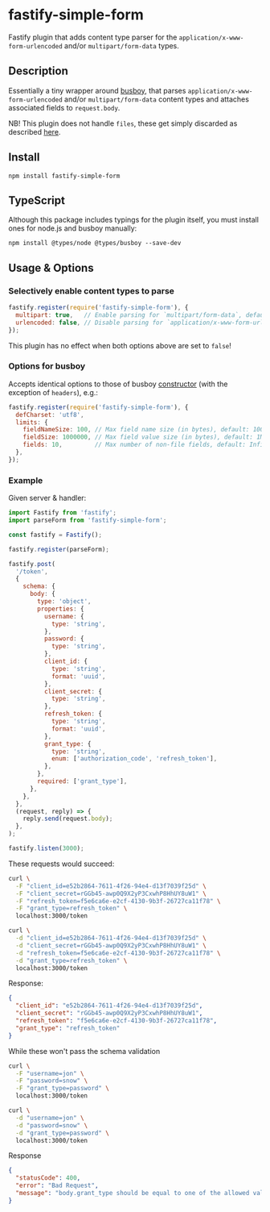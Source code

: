 # fastify-simple-form

Fastify plugin that adds content type parser for the `application/x-www-form-urlencoded` and/or `multipart/form-data` types.

## Description

Essentially a tiny wrapper around [busboy](https://github.com/mscdex/busboy), that parses `application/x-www-form-urlencoded` and/or `multipart/form-data` content types and attaches associated fields to `request.body`.

NB! This plugin does not handle `files`, these get simply discarded as described [here](https://github.com/mscdex/busboy#busboy-special-events).

## Install

```
npm install fastify-simple-form
```

## TypeScript

Although this package includes typings for the plugin itself, you must install ones for node.js and busboy manually:
```
npm install @types/node @types/busboy --save-dev
```

## Usage & Options

### Selectively enable content types to parse

```js
fastify.register(require('fastify-simple-form'), {
  multipart: true,   // Enable parsing for `multipart/form-data`, default: true
  urlencoded: false, // Disable parsing for `application/x-www-form-urlencoded`, default: true
});
```

This plugin has no effect when both options above are set to `false`!

### Options for busboy

Accepts identical options to those of busboy [constructor](https://github.com/mscdex/busboy#busboy-methods) (with the exception of `headers`), e.g.:

```js
fastify.register(require('fastify-simple-form'), {
  defCharset: 'utf8',
  limits: {
    fieldNameSize: 100, // Max field name size (in bytes), default: 100
    fieldSize: 1000000, // Max field value size (in bytes), default: 1MB
    fields: 10,         // Max number of non-file fields, default: Infinity
  },
});
```

### Example

Given server & handler:

```js
import Fastify from 'fastify';
import parseForm from 'fastify-simple-form';

const fastify = Fastify();

fastify.register(parseForm);

fastify.post(
  '/token',
  {
    schema: {
      body: {
        type: 'object',
        properties: {
          username: {
            type: 'string',
          },
          password: {
            type: 'string',
          },
          client_id: {
            type: 'string',
            format: 'uuid',
          },
          client_secret: {
            type: 'string',
          },
          refresh_token: {
            type: 'string',
            format: 'uuid',
          },
          grant_type: {
            type: 'string',
            enum: ['authorization_code', 'refresh_token'],
          },
        },
        required: ['grant_type'],
      },
    },
  },
  (request, reply) => {
    reply.send(request.body);
  },
);

fastify.listen(3000);
```

These requests would succeed:

```sh
curl \
  -F "client_id=e52b2864-7611-4f26-94e4-d13f7039f25d" \
  -F "client_secret=rGGb45-awp0Q9X2yP3CxwhP8HhUY8uW1" \
  -F "refresh_token=f5e6ca6e-e2cf-4130-9b3f-26727ca11f78" \
  -F "grant_type=refresh_token" \
  localhost:3000/token
```

```sh
curl \
  -d "client_id=e52b2864-7611-4f26-94e4-d13f7039f25d" \
  -d "client_secret=rGGb45-awp0Q9X2yP3CxwhP8HhUY8uW1" \
  -d "refresh_token=f5e6ca6e-e2cf-4130-9b3f-26727ca11f78" \
  -d "grant_type=refresh_token" \
  localhost:3000/token
```

Response:

```json
{
  "client_id": "e52b2864-7611-4f26-94e4-d13f7039f25d",
  "client_secret": "rGGb45-awp0Q9X2yP3CxwhP8HhUY8uW1",
  "refresh_token": "f5e6ca6e-e2cf-4130-9b3f-26727ca11f78",
  "grant_type": "refresh_token"
}
```

While these won't pass the schema validation

```sh
curl \
  -F "username=jon" \
  -F "password=snow" \
  -F "grant_type=password" \
  localhost:3000/token
```

```sh
curl \
  -d "username=jon" \
  -d "password=snow" \
  -d "grant_type=password" \
  localhost:3000/token
```

Response

```json
{
  "statusCode": 400,
  "error": "Bad Request",
  "message": "body.grant_type should be equal to one of the allowed values"
}
```
